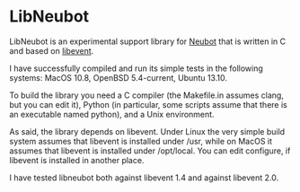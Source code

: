 LibNeubot
=========

LibNeubot is an experimental support library for [Neubot][neubot] that
is written in C and based on [libevent].

[neubot]: https://github.com/neubot/neubot
[libevent]: https://github.com/libevent/libevent

I have successfully compiled and run its simple tests in the following
systems: MacOS 10.8, OpenBSD 5.4-current, Ubuntu 13.10.

To build the library you need a C compiler (the Makefile.in assumes
clang, but you can edit it), Python (in particular, some scripts assume
that there is an executable named python), and a Unix environment.

As said, the library depends on libevent. Under Linux the very simple
build system assumes that libevent is installed under /usr, while on
MacOS it assumes that libevent is installed under /opt/local. You can
edit configure, if libevent is installed in another place.

I have tested libneubot both against libevent 1.4 and against
libevent 2.0.
